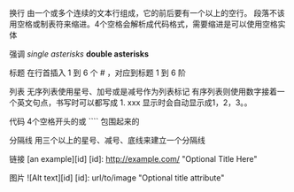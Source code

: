 换行
    由一个或多个连续的文本行组成，它的前后要有一个以上的空行。
    段落不该用空格或制表符来缩进。4个空格会解析成代码格式，需要缩进是可以使用空格实体&nbsp;&nbsp;

强调
    *single asterisks*
    **double asterisks**

标题
    在行首插入 1 到 6 个 # ，对应到标题 1 到 6 阶

列表
    无序列表使用星号、加号或是减号作为列表标记
    有序列表则使用数字接着一个英文句点，书写时可以都写成 1. xxx 显示时会自动显示成1，2，3。。

代码
    4个空格开头的或 ```` 包围起来的

分隔线
    用三个以上的星号、减号、底线来建立一个分隔线

链接
    [an example][id]
    [id]: http://example.com/  "Optional Title Here"

图片
    ![Alt text][id]
    [id]: url/to/image  "Optional title attribute"



